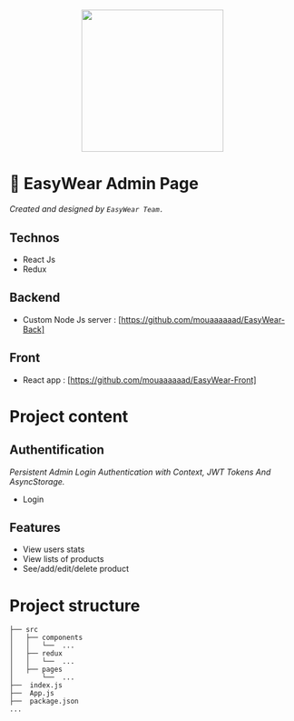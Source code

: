 <h1 align="center">
    <img height="250" src="https://user-images.githubusercontent.com/59204034/207551702-91075834-b2a5-4bb0-ad2f-787872ceff20.png">
</h1>

# 🧣 EasyWear Admin Page
*Created and designed by `EasyWear Team.`*


## Technos
- React Js
- Redux

## Backend
- Custom Node Js server : [https://github.com/mouaaaaaad/EasyWear-Back]

## Front
- React app : [https://github.com/mouaaaaaad/EasyWear-Front]

# Project content

## Authentification 
*Persistent Admin Login Authentication with Context, JWT Tokens And AsyncStorage.*
- Login

## Features 
- View users stats
- View lists of products
- See/add/edit/delete product

# Project structure

```shell
├── src
│   ├── components
│   │   └──  ...
│   ├── redux
│   │   └──  ...  
│   ├── pages
│       └──  ...
├──  index.js
├──  App.js
├──  package.json
...
```

